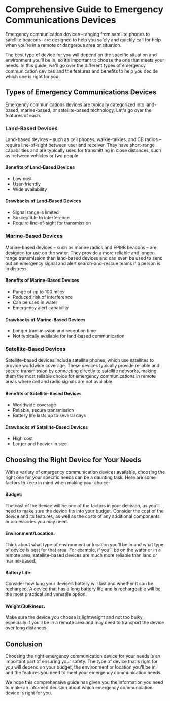 
# Comprehensive Guide to Emergency Communications Devices

Emergency communication devices –ranging from satellite phones to satellite beacons– are designed to help you safely and quickly call for help when you’re in a remote or dangerous area or situation.

The best type of device for you will depend on the specific situation and environment you’ll be in, so it’s important to choose the one that meets your needs. In this guide, we'll go over the different types of emergency communication devices and the features and benefits to help you decide which one is right for you. 

## Types of Emergency Communications Devices

Emergency communications devices are typically categorized into land-based, marine-based, or satellite-based technology. Let's go over the features of each. 

### Land-Based Devices

Land-based devices – such as cell phones, walkie-talkies, and CB radios – require line-of-sight between user and receiver. They have short-range capabilities and are typically used for transmitting in close distances, such as between vehicles or two people. 

#### Benefits of Land-Based Devices 

- Low cost 
- User-friendly 
- Wide availability 

#### Drawbacks of Land-Based Devices 

- Signal range is limited
- Susceptible to interference 
- Require line-of-sight for transmission 

### Marine-Based Devices

Marine-based devices – such as marine radios and EPIRB beacons – are designed for use on the water. They provide a more reliable and longer-range transmission than land-based devices and can even be used to send out an emergency signal and alert search-and-rescue teams if a person is in distress.

#### Benefits of Marine-Based Devices

- Range of up to 100 miles 
- Reduced risk of interference 
- Can be used in water
- Emergency alert capability

#### Drawbacks of Marine-Based Devices

- Longer transmission and reception time 
- Not typically available for land-based communication 

### Satellite-Based Devices

Satellite-based devices include satellite phones, which use satellites to provide worldwide coverage. These devices typically provide reliable and secure transmission by connecting directly to satellite networks, making them the most reliable choice for emergency communications in remote areas where cell and radio signals are not available. 

#### Benefits of Satellite-Based Devices

- Worldwide coverage 
- Reliable, secure transmission 
- Battery life lasts up to several days 

#### Drawbacks of Satellite-Based Devices

- High cost 
- Larger and heavier in size 

## Choosing the Right Device for Your Needs 

With a variety of emergency communication devices available, choosing the right one for your specific needs can be a daunting task. Here are some factors to keep in mind when making your choice:

#### Budget:

The cost of the device will be one of the factors in your decision, as you’ll need to make sure the device fits into your budget. Consider the cost of the device and its features, as well as the costs of any additional components or accessories you may need. 

#### Environment/Location: 

Think about what type of environment or location you’ll be in and what type of device is best for that area. For example, if you’ll be on the water or in a remote area, satellite-based devices are much more reliable than land or marine-based. 

#### Battery Life: 

Consider how long your device’s battery will last and whether it can be recharged. A device that has a long battery life and is rechargeable will be the most practical and versatile option. 

#### Weight/Bulkiness: 

Make sure the device you choose is lightweight and not too bulky, especially if you’ll be in a remote area and may need to transport the device over long distances. 

## Conclusion

Choosing the right emergency communication device for your needs is an important part of ensuring your safety. The type of device that's right for you will depend on your budget, the environment or location you'll be in, and the features you need to meet your emergency communication needs. 

We hope this comprehensive guide has given you the information you need to make an informed decision about which emergency communication device is right for you.